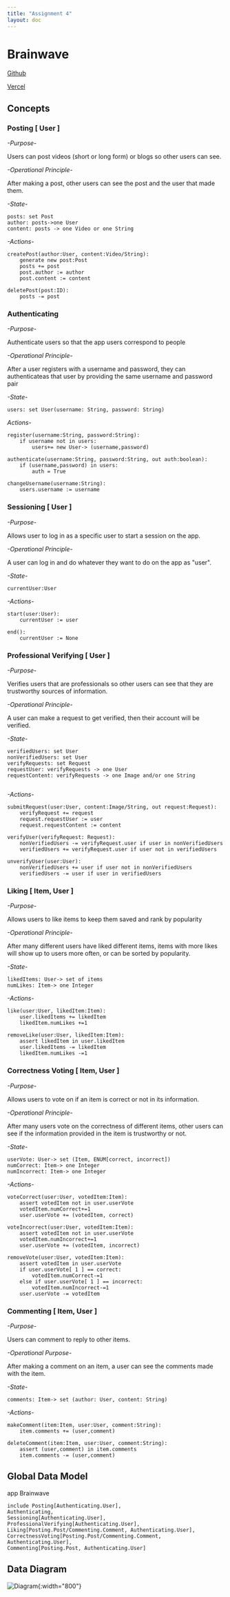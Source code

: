```yaml
---
title: "Assignment 4"
layout: doc
---
```


# Brainwave
[Github](https://github.com/donggunkwak/Brainwave)

[Vercel](https://brainwave-pied-one.vercel.app/)

## Concepts
### Posting [ User ]

*-Purpose-* 

Users can post videos (short or long form) or blogs so other users can see.

*-Operational Principle-* 

After making a post, other users can see the post and the user that made them.

*-State-*
```
posts: set Post
author: posts->one User
content: posts -> one Video or one String
```

*-Actions-*
```
createPost(author:User, content:Video/String):
    generate new post:Post
    posts += post
    post.author := author
    post.content := content

deletePost(post:ID):
    posts -= post
```
### Authenticating

*-Purpose-* 

Authenticate users so that the app users correspond to people

*-Operational Principle-* 

After a user registers with a username and password, they can authenticateas that user by providing the same username and password pair

*-State-*
```
users: set User(username: String, password: String)
```
*Actions-*
```
register(username:String, password:String):
    if username not in users: 
        users+= new User-> (username,password)

authenticate(username:String, password:String, out auth:boolean):
    if (username,password) in users:
        auth = True

changeUsername(username:String):
    users.username := username
```
### Sessioning [ User ]

*-Purpose-* 

Allows user to log in as a specific user to start a session on the app.

*-Operational Principle-*

A user can log in and do whatever they want to do on the app as "user".

*-State-*
```
currentUser:User
```
*-Actions-*
```
start(user:User):
    currentUser := user

end():
    currentUser := None
```
### Professional Verifying [ User ]

*-Purpose-* 

Verifies users that are professionals so other users can see that they are trustworthy sources of information.

*-Operational Principle-* 

A user can make a request to get verified, then their account will be verified.

*-State-*
```
verifiedUsers: set User
nonVerifiedUsers: set User
verifyRequests: set Request
requestUser: verifyRequests -> one User
requestContent: verifyRequests -> one Image and/or one String


```
*-Actions-*
```
submitRequest(user:User, content:Image/String, out request:Request):
    verifyRequest += request
    request.requestUser := user
    request.requestContent := content

verifyUser(verifyRequest: Request):
    nonVerifiedUsers -= verifyRequest.user if user in nonVerifiedUsers
    verifiedUsers += verifyRequest.user if user not in verifiedUsers

unverifyUser(user:User):
    nonVerifiedUsers += user if user not in nonVerifiedUsers
    verifiedUsers -= user if user in verifiedUsers
```
### Liking [ Item, User ]

*-Purpose-*

Allows users to like items to keep them saved and rank by popularity

*-Operational Principle-*

After many different users have liked different items, items with more likes will show up to users more often, or can be sorted
by popularity.

*-State-*
```
likedItems: User-> set of items
numLikes: Item-> one Integer
```

*-Actions-*
```
like(user:User, likedItem:Item):
    user.likedItems += likedItem
    likedItem.numLikes +=1

removeLike(user:User, likedItem:Item):
    assert likedItem in user.likedItem
    user.likedItems -= likedItem
    likedItem.numLikes -=1
```

### Correctness Voting [ Item, User ]

*-Purpose-*

Allows users to vote on if an item is correct or not in its information.

*-Operational Principle-*

After many users vote on the correctness of different items, other users can see if the information provided in the item is trustworthy or not.

*-State-*
```
userVote: User-> set (Item, ENUM[correct, incorrect])
numCorrect: Item-> one Integer
numIncorrect: Item-> one Integer
```
*-Actions-*
```
voteCorrect(user:User, votedItem:Item):
    assert votedItem not in user.userVote
    votedItem.numCorrect+=1
    user.userVote += (votedItem, correct)

voteIncorrect(user:User, votedItem:Item):
    assert votedItem not in user.userVote
    votedItem.numIncorrect+=1
    user.userVote += (votedItem, incorrect)

removeVote(user:User, votedItem:Item):
    assert votedItem in user.userVote
    if user.userVote[ 1 ] == correct:
        votedItem.numCorrect-=1
    else if user.userVote[ 1 ] == incorrect:
        votedItem.numIncorrect-=1
    user.userVote -= votedItem
```
### Commenting [ Item, User ]

*-Purpose-*

Users can comment to reply to other items.

*-Operational Purpose-*

After making a comment on an item, a user can see the comments made with the item.

*-State-*
```
comments: Item-> set (author: User, content: String)
```
*-Actions-*
```
makeComment(item:Item, user:User, comment:String):
    item.comments += (user,comment)

deleteComment(item:Item, user:User, comment:String):
    assert (user,comment) in item.comments
    item.comments -= (user,comment)
```

## Global Data Model
app Brainwave

    include Posting[Authenticating.User], 
    Authenticating, 
    Sessioning[Authenticating.User], 
    ProfessionalVerifying[Authenticating.User], 
    Liking[Posting.Post/Commenting.Comment, Authenticating.User], 
    CorrectnessVoting[Posting.Post/Commenting.Comment, Authenticating.User], 
    Commenting[Posting.Post, Authenticating.User] 

## Data Diagram
![Diagram](/assets/images/assignment4/A4diagram.jpeg){:width="800"}